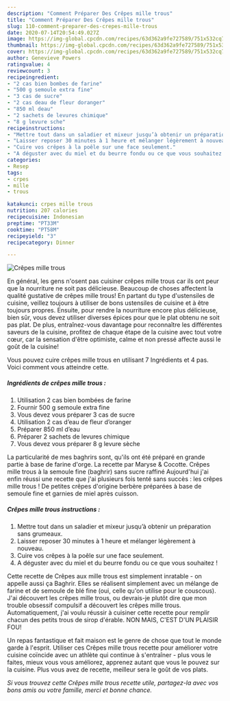 ```yaml
---
description: "Comment Préparer Des Crêpes mille trous"
title: "Comment Préparer Des Crêpes mille trous"
slug: 110-comment-preparer-des-crepes-mille-trous
date: 2020-07-14T20:54:49.027Z
image: https://img-global.cpcdn.com/recipes/63d362a9fe727589/751x532cq70/crepes-mille-trous-photo-principale-de-la-recette.jpg
thumbnail: https://img-global.cpcdn.com/recipes/63d362a9fe727589/751x532cq70/crepes-mille-trous-photo-principale-de-la-recette.jpg
cover: https://img-global.cpcdn.com/recipes/63d362a9fe727589/751x532cq70/crepes-mille-trous-photo-principale-de-la-recette.jpg
author: Genevieve Powers
ratingvalue: 4
reviewcount: 3
recipeingredient:
- "2 cas bien bombes de farine"
- "500 g semoule extra fine"
- "3 cas de sucre"
- "2 cas deau de fleur doranger"
- "850 ml deau"
- "2 sachets de levures chimique"
- "8 g levure sche"
recipeinstructions:
- "Mettre tout dans un saladier et mixeur jusqu’à obtenir un préparation sans grumeaux."
- "Laisser reposer 30 minutes à 1 heure et mélanger légèrement à nouveau."
- "Cuire vos crêpes à la poêle sur une face seulement."
- "A déguster avec du miel et du beurre fondu ou ce que vous souhaitez !"
categories:
- Resep
tags:
- crpes
- mille
- trous

katakunci: crpes mille trous 
nutrition: 207 calories
recipecuisine: Indonesian
preptime: "PT33M"
cooktime: "PT58M"
recipeyield: "3"
recipecategory: Dinner

---
```



![Crêpes mille trous](https://img-global.cpcdn.com/recipes/63d362a9fe727589/751x532cq70/crepes-mille-trous-photo-principale-de-la-recette.jpg)

En général, les gens n'osent pas cuisiner crêpes mille trous car ils ont peur que la nourriture ne soit pas délicieuse. Beaucoup de choses affectent la qualité gustative de crêpes mille trous! En partant du type d'ustensiles de cuisine, veillez toujours à utiliser de bons ustensiles de cuisine et à être toujours propres. Ensuite, pour rendre la nourriture encore plus délicieuse, bien sûr, vous devez utiliser diverses épices pour que le plat obtenu ne soit pas plat. De plus, entraînez-vous davantage pour reconnaître les différentes saveurs de la cuisine, profitez de chaque étape de la cuisine avec tout votre cœur, car la sensation d'être optimiste, calme et non pressé affecte aussi le goût de la cuisine!

<!--inarticleads1-->

Vous pouvez cuire crêpes mille trous en utilisant 7 Ingrédients et 4 pas. Voici comment vous atteindre cette.

##### Ingrédients de crêpes mille trous :

1. Utilisation 2 cas bien bombées de farine
1. Fournir 500 g semoule extra fine
1. Vous devez vous préparer 3 cas de sucre
1. Utilisation 2 cas d’eau de fleur d’oranger
1. Préparer 850 ml d’eau
1. Préparer 2 sachets de levures chimique
1. Vous devez vous préparer 8 g levure sèche


La particularité de mes baghrirs sont, qu&#39;ils ont été préparé en grande partie à base de farine d&#39;orge. La recette par Maryse &amp; Cocotte. Crêpes mille trous à la semoule fine (baghrir) sans sucre raffiné Aujourd&#39;hui j&#39;ai enfin réussi une recette que j&#39;ai plusieurs fois tenté sans succès : les crêpes mille trous ! De petites crêpes d&#39;origine berbère préparées à base de semoule fine et garnies de miel après cuisson. 

<!--inarticleads2-->

##### Crêpes mille trous instructions :

1. Mettre tout dans un saladier et mixeur jusqu’à obtenir un préparation sans grumeaux.
1. Laisser reposer 30 minutes à 1 heure et mélanger légèrement à nouveau.
1. Cuire vos crêpes à la poêle sur une face seulement.
1. A déguster avec du miel et du beurre fondu ou ce que vous souhaitez !


Cette recette de Crêpes aux mille trous est simplement inratable - on appelle aussi ça Baghrir. Elles se réalisent simplement avec un mélange de farine et de semoule de blé fine (oui, celle qu&#39;on utilise pour le couscous). J&#39;ai découvert les crêpes mille trous, ou devrais-je plutôt dire que mon trouble obsessif compulsif a découvert les crêpes mille trous. Automatiquement, j&#39;ai voulu réussir à cuisiner cette recette pour remplir chacun des petits trous de sirop d&#39;érable. NON MAIS, C&#39;EST D&#39;UN PLAISIR FOU! 

<!--inarticleads1-->

<p>
Un repas fantastique et fait maison est le genre de chose que tout le monde garde à l'esprit. Utiliser ces Crêpes mille trous recette pour améliorer votre cuisine coïncide avec un athlète qui continue à s'entraîner - plus vous le faites, mieux vous vous améliorez, apprenez autant que vous le pouvez sur la cuisine. Plus vous avez de recette, meilleur sera le goût de vos plats.
</p>

<p>
<i>Si vous trouvez cette Crêpes mille trous recette utile, partagez-la avec vos bons amis ou votre famille, merci et bonne chance.</i>
</p>
